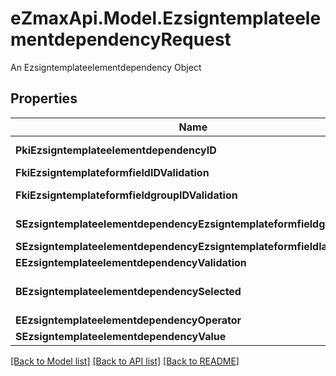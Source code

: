 # eZmaxApi.Model.EzsigntemplateelementdependencyRequest
An Ezsigntemplateelementdependency Object

## Properties

Name | Type | Description | Notes
------------ | ------------- | ------------- | -------------
**PkiEzsigntemplateelementdependencyID** | **int** | The unique ID of the Ezsigntemplateelementdependency | [optional] 
**FkiEzsigntemplateformfieldIDValidation** | **int** | The unique ID of the Ezsigntemplateformfield | [optional] 
**FkiEzsigntemplateformfieldgroupIDValidation** | **int** | The unique ID of the Ezsigntemplateformfieldgroup | [optional] 
**SEzsigntemplateelementdependencyEzsigntemplateformfieldgrouplabel** | **string** | The Label for the Ezsigntemplateformfieldgroup | [optional] 
**SEzsigntemplateelementdependencyEzsigntemplateformfieldlabel** | **string** | The Label for the Ezsigntemplateformfield | [optional] 
**EEzsigntemplateelementdependencyValidation** | **FieldEEzsigntemplateelementdependencyValidation** |  | 
**BEzsigntemplateelementdependencySelected** | **bool** | Whether if it&#39;s selected or not when using eEzsigntemplateelementdependencyValidation &#x3D; Selected | [optional] 
**EEzsigntemplateelementdependencyOperator** | **FieldEEzsigntemplateelementdependencyOperator** |  | [optional] 
**SEzsigntemplateelementdependencyValue** | **string** | The value of the Ezsignelementdependency | [optional] 

[[Back to Model list]](../README.md#documentation-for-models) [[Back to API list]](../README.md#documentation-for-api-endpoints) [[Back to README]](../README.md)

